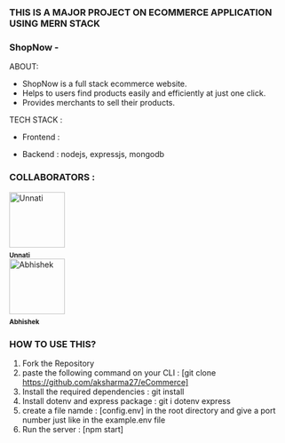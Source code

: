 ### THIS IS A MAJOR PROJECT ON ECOMMERCE APPLICATION USING MERN STACK

### ShopNow -

ABOUT:
-  ShopNow is a full stack ecommerce website.
-  Helps to users find products easily and efficiently at just one click.
-  Provides merchants to sell their products.

TECH STACK : 
- Frontend : 

- Backend : nodejs, expressjs, mongodb

### COLLABORATORS : 
<div>
<a display="inline;" href="https://github.com/unnatigupta2019"><img src="https://avatars.githubusercontent.com/u/97681594?v=4" width="100px;" alt="Unnati"/><sub><br/><b>Unnati</b></sub></a>
</div>
<div>
<a display="inline;" href="http://www.github.com/aksharma27/"><img src="https://avatars.githubusercontent.com/u/83135634?v=4" width="100px;" border-radius="50%;" alt="Abhishek"/><sub><br/><b>Abhishek</b></sub></a>
</div>
<!-- <a href="https://github.com/all-contributors/all-contributors/commits?author=King-BR" title="Documentation"> -->

### HOW TO USE THIS?
1) Fork the Repository
2) paste the following command on your CLI : [git clone https://github.com/aksharma27/eCommerce]
3) Install the required dependencies : git install
4) Install dotenv and express package : git i dotenv express 
5) create a file namde : [config.env] in the root directory and give a port number just like in the example.env file
6) Run the server : [npm start]


